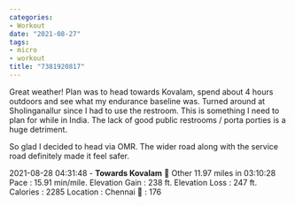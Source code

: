 ```yaml
---
categories:
- Workout
date: "2021-08-27"
tags:
- micro
- workout
title: "7381920817"
---
```


Great weather! Plan was to head towards Kovalam, spend about 4 hours outdoors and see what my endurance baseline was. Turned around at Sholinganallur since I had to use the restroom. This is something I need to plan for while in India. The lack of good public restrooms / porta porties is a huge detriment.

So glad I decided to head via OMR. The wider road along with the service road definitely made it feel safer.

2021-08-28 04:31:48 - **Towards Kovalam** 🤸 Other 11.97 miles in 03:10:28 Pace : 15.91 min/mile. Elevation Gain : 238 ft. Elevation Loss : 247 ft. Calories : 2285 Location : Chennai 💓 : 176
